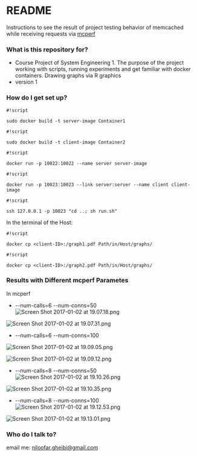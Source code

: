 # README #

Instructions to see the result of project testing behavior of memcached while receiving requests via [mcperf](https://github.com/twitter/twemperf)

### What is this repository for? ###

* Course Project of System Engineering 1. 
The purpose of the project working with scripts, running experiments and get familiar with docker containers.
Drawing graphs via R graphics
* version 1

### How do I get set up? ###


```
#!script

sudo docker build -t server-image Container1
```

```
#!script

sudo docker build -t client-image Container2
```

```
#!script

docker run -p 10022:10022 --name server server-image
```
```
#!script

docker run -p 10023:10023 --link server:server --name client client-image
```

```
#!script

ssh 127.0.0.1 -p 10023 "cd ..; sh run.sh"
```

In the terminal of the Host:

```
#!script

docker cp <client-ID>:/graph1.pdf Path/in/Host/graphs/
```

```
#!script

docker cp <client-ID>:/graph2.pdf Path/in/Host/graphs/
```

### Results with Different mcperf Parametes ###

In mcperf 

* --num-calls=6 --num-conns=50
![Screen Shot 2017-01-02 at 19.07.18.png](https://bitbucket.org/repo/Gxrn8e/images/2184891254-Screen%20Shot%202017-01-02%20at%2019.07.18.png)

![Screen Shot 2017-01-02 at 19.07.31.png](https://bitbucket.org/repo/Gxrn8e/images/515344820-Screen%20Shot%202017-01-02%20at%2019.07.31.png)

* --num-calls=6 --num-conns=100

![Screen Shot 2017-01-02 at 19.09.05.png](https://bitbucket.org/repo/Gxrn8e/images/222449006-Screen%20Shot%202017-01-02%20at%2019.09.05.png)

![Screen Shot 2017-01-02 at 19.09.12.png](https://bitbucket.org/repo/Gxrn8e/images/2245210082-Screen%20Shot%202017-01-02%20at%2019.09.12.png)

* --num-calls=8 --num-conns=50
![Screen Shot 2017-01-02 at 19.10.26.png](https://bitbucket.org/repo/Gxrn8e/images/1011105538-Screen%20Shot%202017-01-02%20at%2019.10.26.png)

![Screen Shot 2017-01-02 at 19.10.35.png](https://bitbucket.org/repo/Gxrn8e/images/2993356580-Screen%20Shot%202017-01-02%20at%2019.10.35.png)

* --num-calls=8 --num-conns=100
![Screen Shot 2017-01-02 at 19.12.53.png](https://bitbucket.org/repo/Gxrn8e/images/3849876291-Screen%20Shot%202017-01-02%20at%2019.12.53.png)

![Screen Shot 2017-01-02 at 19.13.01.png](https://bitbucket.org/repo/Gxrn8e/images/477062597-Screen%20Shot%202017-01-02%20at%2019.13.01.png)

### Who do I talk to? ###

email me: niloofar.gheibi@gmail.com